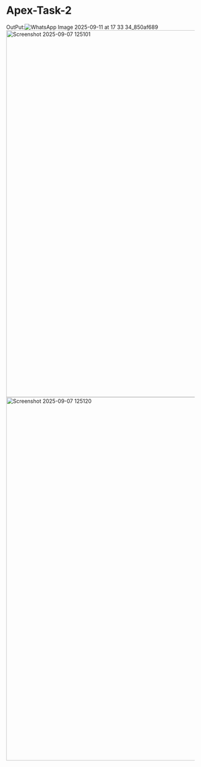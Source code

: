 # Apex-Task-2
OutPut:![WhatsApp Image 2025-09-11 at 17 33 34_850af689](https://github.com/user-attachments/assets/5e40ef18-9994-4e53-ade9-27d01090efcc)
<img width="1909" height="978" alt="Screenshot 2025-09-07 125101" src="https://github.com/user-attachments/assets/59a1e96e-661d-4edf-a143-821202958ecd" />
<img width="1918" height="969" alt="Screenshot 2025-09-07 125120" src="https://github.com/user-attachments/assets/bd07ad5d-7a10-430b-b6a8-e04b168ab560" />

